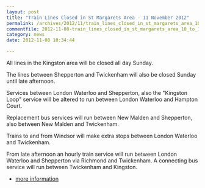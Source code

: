 ```yaml
---
layout: post
title: "Train Lines Closed in St Margarets Area - 11 November 2012"
permalink: /archives/2012/11/train_lines_closed_in_st_margarets_area_10_to_11_n_1.html
commentfile: 2012-11-08-train_lines_closed_in_st_margarets_area_10_to_11_n_1
category: news
date: 2012-11-08 10:34:44

---
```


All lines in the Kingston area will be closed all day Sunday.

The lines between Shepperton and Twickenham will also be closed Sunday until late afternoon.

Services between London Waterloo and Shepperton, also the "Kingston Loop" service will be altered to run between London Waterloo and Hampton Court.

Replacement bus services will run between New Malden and Shepperton, also between New Malden and Twickenham.

Trains to and from Windsor will make extra stops between London Waterloo and Twickenham.

From late afternoon an hourly train service will run between London Waterloo and Shepperton via Richmond and Twickenham. A connecting bus service will run between Twickenham and Kingston.

-   [more information](http://www.southwesttrains.co.uk/NovEng2012.aspx#107815)

